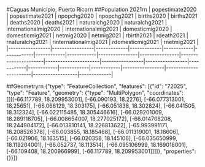 #Caguas Municipio, Puerto Ricorn
##Population 2021rn
| popestimate2020 | popestimate2021 | npopchg2020 | npopchg2021 | births2020 | births2021 | deaths2020 | deaths2021 | naturalchg2020 | naturalchg2021 | internationalmig2020 | internationalmig2021 | domesticmig2020 | domesticmig2021 | netmig2020 | netmig2021 | rbirth2021 | rdeath2021 | rnaturalchg2021 | rinternationalmig2021 | rdomesticmig2021 | rnetmig2021 |
|-----------------|-----------------|-------------|-------------|------------|------------|------------|------------|----------------|----------------|----------------------|----------------------|-----------------|-----------------|------------|------------|------------|------------|-----------------|-----------------------|------------------|-------------|

##Geometryrn
{"type": "FeatureCollection", "features": [{"id": "72025", "type": "Feature", "geometry": {"type": "MultiPolygon", "coordinates": [[[[-66.117789, 18.209953001], [-66.090193, 18.2276], [-66.077313001, 18.25651], [-66.066129, 18.303175], [-66.051838, 18.302824], [-66.041505, 18.312324], [-66.022115485, 18.305446616], [-66.029201009, 18.289118705], [-66.008654007, 18.277025172], [-66.014708208, 18.244904172], [-66.013810141, 18.226813622], [-65.993991171, 18.208526378], [-66.003855, 18.185468], [-66.011319001, 18.18606], [-66.021906, 18.163515], [-66.020358, 18.145106], [-66.035650999, 18.119204001], [-66.052737, 18.113514], [-66.095106999, 18.169018001], [-66.109408, 18.200966999], [-66.117789, 18.209953001]]]]}, "properties": {}}]}

